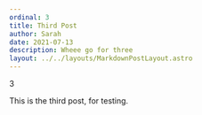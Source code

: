 ```yaml
---
ordinal: 3
title: Third Post
author: Sarah
date: 2021-07-13
description: Wheee go for three
layout: ../../layouts/MarkdownPostLayout.astro
---
```


3

This is the third post, for testing.